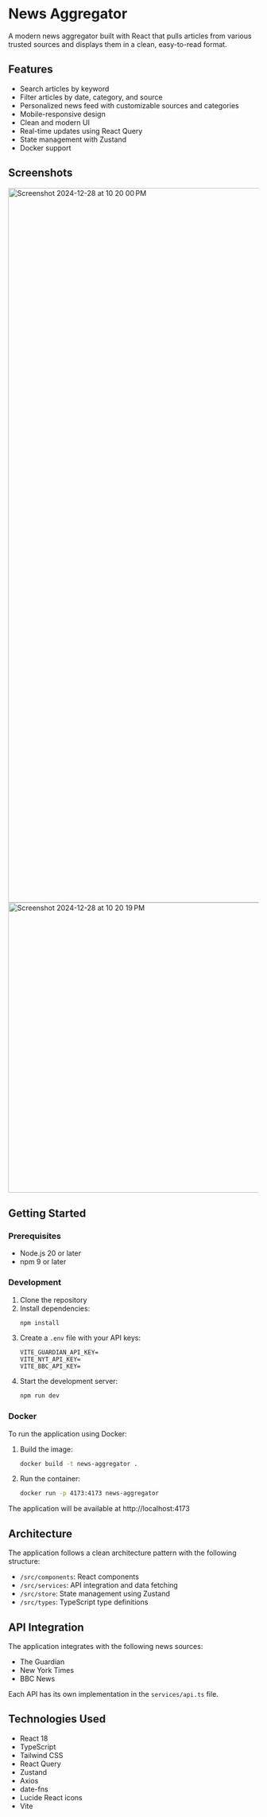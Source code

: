 # News Aggregator

A modern news aggregator built with React that pulls articles from various trusted sources and displays them in a clean, easy-to-read format.

## Features

- Search articles by keyword
- Filter articles by date, category, and source
- Personalized news feed with customizable sources and categories
- Mobile-responsive design
- Clean and modern UI
- Real-time updates using React Query
- State management with Zustand
- Docker support

## Screenshots
<img width="1436" alt="Screenshot 2024-12-28 at 10 20 00 PM" src="https://github.com/user-attachments/assets/3931c2ac-cecd-4246-a14e-e5df120aa7bf" />

<img width="583" alt="Screenshot 2024-12-28 at 10 20 19 PM" src="https://github.com/user-attachments/assets/fdbea744-08a0-4f9c-bc9b-7a672b601b0d" />


## Getting Started

### Prerequisites

- Node.js 20 or later
- npm 9 or later

### Development

1. Clone the repository
2. Install dependencies:
   ```bash
   npm install
   ```
3. Create a `.env` file with your API keys:
   ```
   VITE_GUARDIAN_API_KEY=
   VITE_NYT_API_KEY=
   VITE_BBC_API_KEY=
   ```
4. Start the development server:
   ```bash
   npm run dev
   ```

### Docker

To run the application using Docker:

1. Build the image:
   ```bash
   docker build -t news-aggregator .
   ```

2. Run the container:
   ```bash
   docker run -p 4173:4173 news-aggregator
   ```

The application will be available at http://localhost:4173

## Architecture

The application follows a clean architecture pattern with the following structure:

- `/src/components`: React components
- `/src/services`: API integration and data fetching
- `/src/store`: State management using Zustand
- `/src/types`: TypeScript type definitions

## API Integration

The application integrates with the following news sources:
- The Guardian
- New York Times
- BBC News

Each API has its own implementation in the `services/api.ts` file.

## Technologies Used

- React 18
- TypeScript
- Tailwind CSS
- React Query
- Zustand
- Axios
- date-fns
- Lucide React icons
- Vite

